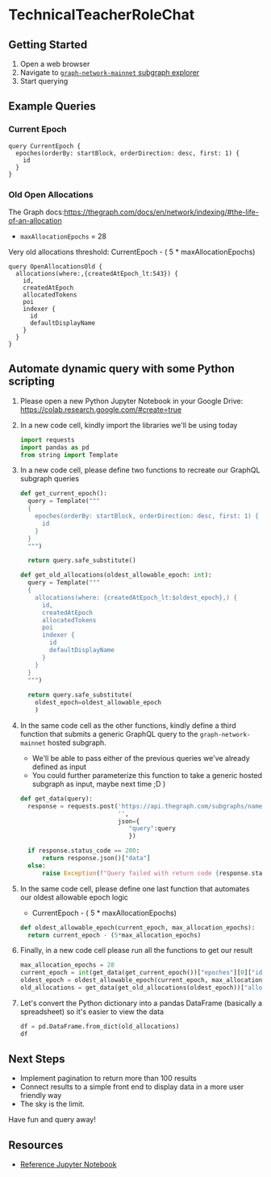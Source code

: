 # TechnicalTeacherRoleChat
## Getting Started
1. Open a web browser
1. Navigate to [`graph-network-mainnet` subgraph explorer](https://api.thegraph.com/subgraphs/name/graphprotocol/graph-network-mainnet/graphql?query=) 
1. Start querying

## Example Queries
### Current Epoch

``` gql
query CurrentEpoch {
  epoches(orderBy: startBlock, orderDirection: desc, first: 1) {
    id
  }
}
```

### Old Open Allocations
The Graph docs:https://thegraph.com/docs/en/network/indexing/#the-life-of-an-allocation

* `maxAllocationEpochs` = 28

Very old allocations threshold: CurrentEpoch - ( 5 * maxAllocationEpochs)


```gql
query OpenAllocationsOld {
  allocations(where:,{createdAtEpoch_lt:543}) {
    id,
    createdAtEpoch
    allocatedTokens
    poi
    indexer {
      id
      defaultDisplayName
    }
  }
}
```

## Automate dynamic query with some Python scripting

1. Please open a new Python Jupyter Notebook in your Google Drive: https://colab.research.google.com/#create=true
1. In a new code cell, kindly import the libraries we'll be using today
    ``` python
    import requests
    import pandas as pd
    from string import Template
    ```
    
1. In a new code cell, please define two functions to recreate our GraphQL subgraph queries
    ``` python
    def get_current_epoch():
      query = Template("""
      {
        epoches(orderBy: startBlock, orderDirection: desc, first: 1) {
          id
        }
      }
      """)

      return query.safe_substitute()
    
    def get_old_allocations(oldest_allowable_epoch: int):
      query = Template("""
      {
        allocations(where: {createdAtEpoch_lt:$oldest_epoch},) {
          id,
          createdAtEpoch
          allocatedTokens
          poi
          indexer {
            id
            defaultDisplayName
          }
        }
      }
      """)
      
      return query.safe_substitute(
        oldest_epoch=oldest_allowable_epoch
        )
    ```

1. In the same code cell as the other functions, kindly define a third function that submits a generic GraphQL query to the `graph-network-mainnet` hosted subgraph.
    * We'll be able to pass either of the previous queries we've already defined as input
    * You could further parameterize this function to take a generic hosted subgraph as input, maybe next time ;D )
    ``` python
    def get_data(query):
      response = requests.post('https://api.thegraph.com/subgraphs/name/graphprotocol/graph-network-mainnet'
                               '',
                               json={
                                  "query":query
                                  })

      if response.status_code == 200: 
          return response.json()["data"]
      else:
          raise Exception(f"Query failed with return code {response.staus_code}")
    ```

1. In the same code cell, please define one last function that automates our oldest allowable epoch logic
    * CurrentEpoch - ( 5 * maxAllocationEpochs)
    ``` python
    def oldest_allowable_epoch(current_epoch, max_allocation_epochs):
      return current_epoch - (5*max_allocation_epochs) 
    ```


1. Finally, in a new code cell please run all the functions to get our result
    ``` python
    max_allocation_epochs = 28
    current_epoch = int(get_data(get_current_epoch())["epoches"][0]["id"])
    oldest_epoch = oldest_allowable_epoch(current_epoch, max_allocation_epochs)
    old_allocations = get_data(get_old_allocations(oldest_epoch))["allocations"]
    ```

1. Let's convert the Python dictionary into a pandas DataFrame (basically a spreadsheet) so it's easier to view the data
    ``` python
    df = pd.DataFrame.from_dict(old_allocations)
    df
    ```

## Next Steps
* Implement pagination to return more than 100 results
* Connect results to a simple front end to display data in a more user friendly way
* The sky is the limit.

Have fun and query away!


## Resources
* [Reference Jupyter Notebook](https://colab.research.google.com/drive/19PNQ0f9qHgV_dwTTndhMCZeqhwsyhc7e?usp=sharing)
